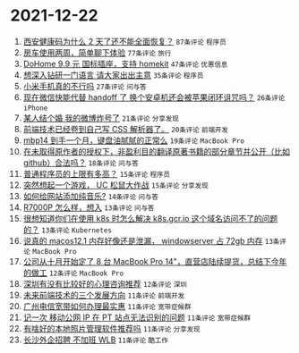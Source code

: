 # 2021-12-22

1. [西安健康码为什么 2 天了还不能全面恢复？](https://www.v2ex.com/t/823684) `87条评论` `程序员`
1. [房车使用两周，简单聊下体验](https://www.v2ex.com/t/823657) `77条评论` `旅行`
1. [DoHome 9.9 元 国标插座，支持 homekit](https://www.v2ex.com/t/823689) `47条评论` `优惠信息`
1. [想深入钻研一门语言 请大家出出主意](https://www.v2ex.com/t/823731) `35条评论` `程序员`
1. [小米手机真的不行吗](https://www.v2ex.com/t/823739) `27条评论` `问与答`
1. [现在微信快能代替 handoff 了 换个安卓机还会被苹果闭环诅咒吗？](https://www.v2ex.com/t/823723) `26条评论` `iPhone`
1. [某人结个婚 我的微博炸号了](https://www.v2ex.com/t/823737) `21条评论` `分享发现`
1. [前端技术已经卷到自己写 CSS 解析器了。](https://www.v2ex.com/t/823665) `20条评论` `前端开发`
1. [mbp14 到手一个月，键盘油腻腻的正常么](https://www.v2ex.com/t/823658) `19条评论` `MacBook Pro`
1. [在未取得原作者的授权下，非盈利目的翻译原著书籍的部分章节并公开（比如 github）合法吗？](https://www.v2ex.com/t/823656) `18条评论` `问与答`
1. [普通程序员的上限有多高？](https://www.v2ex.com/t/823683) `15条评论` `程序员`
1. [突然想起一个游戏， UC 松鼠大作战](https://www.v2ex.com/t/823663) `15条评论` `分享发现`
1. [如何给网站添加纯音乐?](https://www.v2ex.com/t/823661) `14条评论` `问与答`
1. [R7000P 怎么样，想入](https://www.v2ex.com/t/823732) `13条评论` `问与答`
1. [很想知道你们在使用 k8s 时怎么解决 k8s.gcr.io 这个域名访问不了的问题的？](https://www.v2ex.com/t/823701) `13条评论` `Kubernetes`
1. [说真的 macos12.1 内存好像还是泄漏， windowserver 占 72gb 内存](https://www.v2ex.com/t/823692) `13条评论` `MacBook Pro`
1. [公司从十月开始定了 8 台 MacBook Pro 14"，直营店陆续提货，总结下今年的做工](https://www.v2ex.com/t/823735) `12条评论` `MacBook Pro`
1. [深圳有没有比较好的心理咨询推荐](https://www.v2ex.com/t/823667) `12条评论` `深圳`
1. [未来前端技术的三个发展方向](https://www.v2ex.com/t/823713) `11条评论` `前端开发`
1. [广州电信宽带如何办理最实惠](https://www.v2ex.com/t/823709) `11条评论` `宽带症候群`
1. [记一次 移动公网 IP 在 PT 站点无法识别的问题](https://www.v2ex.com/t/823687) `11条评论` `宽带症候群`
1. [有啥好的本地照片管理软件推荐吗](https://www.v2ex.com/t/823686) `11条评论` `分享发现`
1. [长沙外企招聘 不加班 WLB](https://www.v2ex.com/t/823670) `11条评论` `酷工作`
